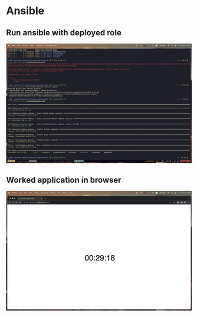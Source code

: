# Ansible

## Run ansible with deployed role

![ansible-deploy](img/ansible-deploy.png)

## Worked application in browser

![browser](img/browser.png)
